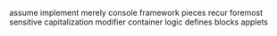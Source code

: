 assume
implement
merely
console
framework
pieces
recur
foremost
sensitive
capitalization
modifier
container
logic
defines
blocks
applets
